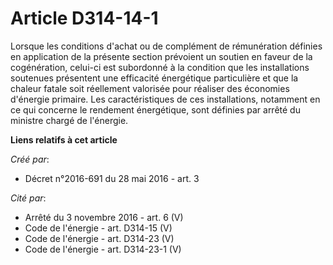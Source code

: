 # Article D314-14-1

Lorsque les conditions d'achat ou de complément de rémunération définies en application de la présente section prévoient un
soutien en faveur de la cogénération, celui-ci est subordonné à la condition que les installations soutenues présentent une
efficacité énergétique particulière et que la chaleur fatale soit réellement valorisée pour réaliser des économies d'énergie
primaire. Les caractéristiques de ces installations, notamment en ce qui concerne le rendement énergétique, sont définies par
arrêté du ministre chargé de l'énergie.

**Liens relatifs à cet article**

_Créé par_:

  - Décret n°2016-691 du 28 mai 2016 - art. 3

_Cité par_:

  - Arrêté du 3 novembre 2016 - art. 6 (V)
  - Code de l'énergie - art. D314-15 (V)
  - Code de l'énergie - art. D314-23 (V)
  - Code de l'énergie - art. D314-23-1 (V)
